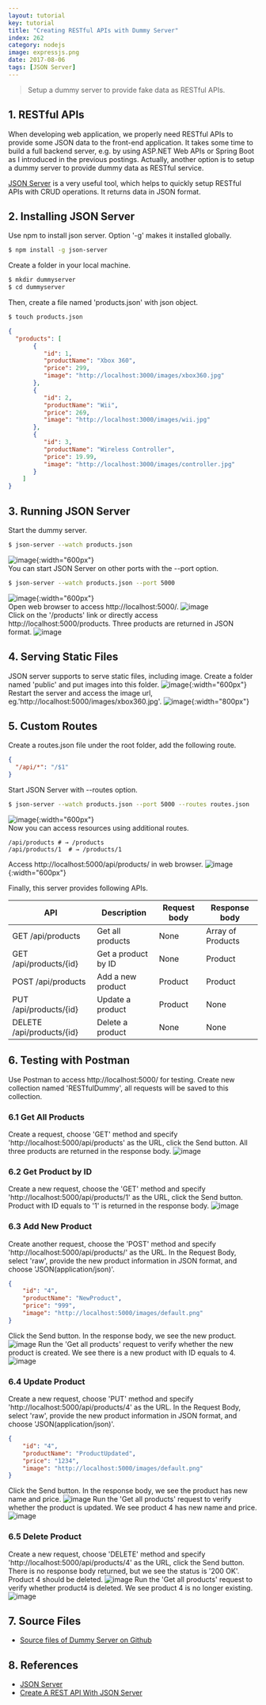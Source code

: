 ```yaml
---
layout: tutorial
key: tutorial
title: "Creating RESTful APIs with Dummy Server"
index: 262
category: nodejs
image: expressjs.png
date: 2017-08-06
tags: [JSON Server]
---
```


> Setup a dummy server to provide fake data as RESTful APIs.

## 1. RESTful APIs
When developing web application, we properly need RESTful APIs to provide some JSON data to the front-end application. It takes some time to build a full backend server, e.g. by using ASP.NET Web APIs or Spring Boot as I introduced in the previous postings. Actually, another option is to setup a dummy server to provide dummy data as RESTful service.

[JSON Server](https://github.com/typicode/json-server) is a very useful tool, which helps to quickly setup RESTful APIs with CRUD operations. It returns data in JSON format.

## 2. Installing JSON Server
Use npm to install json server. Option '-g' makes it installed globally.
```sh
$ npm install -g json-server
```

Create a folder in your local machine.
```sh
$ mkdir dummyserver
$ cd dummyserver
```
Then, create a file named 'products.json' with json object.
```sh
$ touch products.json
```
```json
{
  "products": [
       {
          "id": 1,
          "productName": "Xbox 360",
          "price": 299,
          "image": "http://localhost:3000/images/xbox360.jpg"
       },
       {
          "id": 2,
          "productName": "Wii",
          "price": 269,
          "image": "http://localhost:3000/images/wii.jpg"
       },
       {
          "id": 3,
          "productName": "Wireless Controller",
          "price": 19.99,
          "image": "http://localhost:3000/images/controller.jpg"
       }
    ]
}
```

## 3. Running JSON Server
Start the dummy server.
```sh
$ json-server --watch products.json
```
![image](/public/posts/2017-08-06/defaultport.png){:width="600px"}  
You can start JSON Server on other ports with the --port option.
```sh
$ json-server --watch products.json --port 5000
```
![image](/public/posts/2017-08-06/differentport.png){:width="600px"}  
Open web browser to access http://localhost:5000/.
![image](/public/posts/2017-08-06/home.png)  
Click on the '/products' link or directly access http://localhost:5000/products. Three products are returned in JSON format.
![image](/public/posts/2017-08-06/products.png)  

## 4. Serving Static Files
JSON server supports to serve static files, including image. Create a folder named 'public' and put images into this folder.
![image](/public/posts/2017-08-06/folder.png){:width="600px"}  
Restart the server and access the image url, eg.'http://localhost:5000/images/xbox360.jpg'.
![image](/public/posts/2017-08-06/image.png){:width="800px"}  

## 5. Custom Routes
Create a routes.json file under the root folder, add the following route.
```json
{
  "/api/*": "/$1"
}
```
Start JSON Server with --routes option.
```sh
$ json-server --watch products.json --port 5000 --routes routes.json
```
![image](/public/posts/2017-08-06/routes.png){:width="600px"}  
Now you can access resources using additional routes.
```
/api/products # → /products
/api/products/1  # → /products/1
```
Access http://localhost:5000/api/products/ in web browser.
![image](/public/posts/2017-08-06/api.png){:width="600px"}  

Finally, this server provides following APIs.

API                       | Description         | Request body | Response body
--------------------------|---------------------|--------------|-------------------
GET /api/products         | Get all products    | None         | Array of Products
GET /api/products/{id}    | Get a product by ID | None         | Product
POST /api/products        | Add a new product   | Product      | Product
PUT /api/products/{id}    | Update a product    | Product      | None
DELETE /api/products/{id} | Delete a product    | None         | None

## 6. Testing with Postman
Use Postman to access http://localhost:5000/ for testing. Create new collection named 'RESTfulDummy', all requests will be saved to this collection.
### 6.1 Get All Products
Create a request, choose 'GET' method and specify 'http://localhost:5000/api/products' as the URL, click the Send button. All three products are returned in the response body.
![image](/public/posts/2017-08-06/getall.png)
### 6.2 Get Product by ID
Create a new request, choose the 'GET' method and specify 'http://localhost:5000/api/products/1' as the URL, click the Send button. Product with ID equals to '1' is returned in the response body.
![image](/public/posts/2017-08-06/getone.png)
### 6.3 Add New Product
Create another request, choose the 'POST' method and specify 'http://localhost:5000/api/products/' as the URL. In the Request Body, select 'raw', provide the new product information in JSON format, and choose 'JSON(application/json)'.
```json
{
    "id": "4",
    "productName": "NewProduct",
    "price": "999",
    "image": "http://localhost:5000/images/default.png"
}
```
Click the Send button. In the response body, we see the new product.
![image](/public/posts/2017-08-06/add.png)
Run the 'Get all products' request to verify whether the new product is created. We see there is a new product with ID equals to 4.
![image](/public/posts/2017-08-06/addcheck.png)
### 6.4 Update Product
Create a new request, choose 'PUT' method and specify 'http://localhost:5000/api/products/4' as the URL. In the Request Body, select 'raw', provide the new product information in JSON format, and choose 'JSON(application/json)'.
```json
{
    "id": "4",
    "productName": "ProductUpdated",
    "price": "1234",
    "image": "http://localhost:5000/images/default.png"
}
```
Click the Send button. In the response body, we see the product has new name and price.
![image](/public/posts/2017-08-06/update.png)
Run the 'Get all products' request to verify whether the product is updated. We see product 4 has new name and price.
![image](/public/posts/2017-08-06/updatecheck.png)
### 6.5 Delete Product
Create a new request, choose 'DELETE' method and specify 'http://localhost:5000/api/products/4' as the URL, click the Send button. There is no response body returned, but we see the status is '200 OK'. Product 4 should be deleted.
![image](/public/posts/2017-08-06/delete.png)
Run the 'Get all products' request to verify whether product4 is deleted. We see product 4 is no longer existing.
![image](/public/posts/2017-08-06/deletecheck.png)

## 7. Source Files
* [Source files of Dummy Server on Github](https://github.com/jojozhuang/Tutorials/tree/master/DummyServer)

## 8. References
* [JSON Server](https://github.com/typicode/json-server)
* [Create A REST API With JSON Server](https://medium.com/codingthesmartway-com-blog/create-a-rest-api-with-json-server-36da8680136d)
